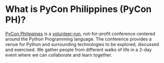 # What is PyCon Philippines (PyCon PH)?

[PyCon Philippines](http://pycon.python.ph/) is a [volunteer-run](http://pycon.python.ph/volunteers.html), not-for-profit conference centered around the Python Programming language. The conference provides a venue for Python and surrounding technologies to be explored, discussed and exercised. We gather people from different walks of life in a 2-day event where we can collaborate and learn together.